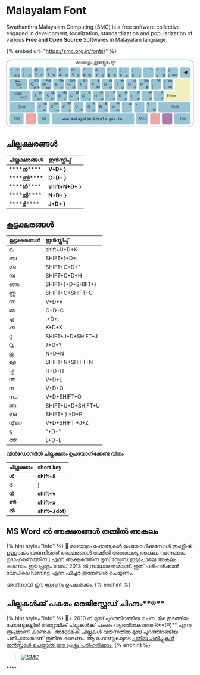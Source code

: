 # Malayalam Font

Swathanthra Malayalam Computing \(SMC\) is a free software collective engaged in development, localization, standardization and popularization of various **Free and Open Source** Softwares in Malayalam language.

{% embed url="https://smc.org.in/fonts/" %}

![](../.gitbook/assets/inscript.jpg)

## ചില്ലക്ഷരങ്ങൾ

| ചില്ലക്ഷരങ്ങൾ | ഇൻസ്ക്രിപ്ട് |
| :--- | :--- |
| \*\*\*\*[**ൻ**](https://learn.smc.org.in/letter/%E0%B5%BB)\*\*\*\* | **V+D+ }** |
| \*\*\*\*[**ൺ**](https://learn.smc.org.in/letter/%E0%B5%BA)\*\*\*\* | **C+D+ }** |
| \*\*\*\*[**ൾ**](https://learn.smc.org.in/letter/%E0%B5%BE)\*\*\*\* | **shift+N+D+ }** |
| \*\*\*\*[**ൽ**](https://learn.smc.org.in/letter/%E0%B5%BD)\*\*\*\* | **N+D+ }** |
| \*\*\*\*[**ർ**](https://learn.smc.org.in/letter/%E0%B5%BC)\*\*\*\* | **J+D+ }** |

## കൂട്ടക്ഷരങ്ങൾ

| കൂട്ടക്ഷരങ്ങൾ | ഇൻസ്ക്രിപ്ട് |
| :--- | :--- |
| ങ്ക | shift+U+D+K |
| ഞ്ച | SHIFT+}+D+: |
| ണ്ട | SHIFT+C+D+" |
| മ്പ | SHIFT+C+D+H |
| ഞ്ഞ | SHIFT+}+D+SHIFT+} |
| ണ്ണ | SHIFT+C+SHIFT+C |
| ന്ന | V+D+V |
| മ്മ | C+D+C |
| ച്ച | :+D+: |
| ക്ക | K+D+K |
| റ്റ | SHIFT+J+D+SHIFT+J |
| യ്യ | ?+D+? |
| ല്ല | N+D+N |
| ള്ള | SHIFT+N+SHIFT+N |
| പ്പ | H+D+H |
| ന്ത | V+D+L |
| ന്ദ | V+D+O |
| ന്ധ | V+D+SHIFT+O |
| ങ്ങ | SHIFT+U+D+SHIFT+U |
| ഞ്ജ | SHIFT+ } +D+P |
| ന്റ്റെ | V+D+SHIFT +J+Z |
| ട്ട | "+D+" |
| ത്ത | L+D+L |

**വിൻഡോസിൽ ചില്ലക്ഷരം ഉപയോഗിക്കേണ്ട വിധം**

| **ചില്ലക്ഷരം** | **short key** |
| :--- | :--- |
| **ൾ** | **shift+8** |
| **ർ** | **\]** |
| **ൻ** | **shift+v** |
| **ൺ** | **shift+x** |
| **ൽ** | **shift+.\(dot\)** |

## MS Word ൽ അക്ഷരങ്ങൾ തമ്മിൽ അകലം

{% hint style="info" %}
👮 മലയാളം ഫോണ്ടുകൾ ഉപയോഗിക്കുമ്പോൾ ഇംഗ്ലീഷ് ഉള്ളടക്കം വരുന്നിടത്ത് അക്ഷരങ്ങൾ തമ്മിൽ അനാവശ്യ അകലം വന്നേക്കാം. ഉദാഹരണത്തിന് j എന്ന അക്ഷരത്തിന് മുമ്പ് സ്പേസ് ഇട്ടപോലെ അകലം കാണാം. ഈ പ്രശ്നം വേഡ് 2013 ൽ സാധാരണമാണ്. ഇത് പരിഹരിക്കാൻ വേഡിലെ Kerning എന്ന ഫീച്ചർ ഇനേബിൾ ചെയ്യണം.

 അതിനായി ഈ [ലേഖനം](https://www.dummies.com/software/microsoft-office/word/how-to-enable-kerning-in-word-2013-documents/) ഉപകരിക്കും.
{% endhint %}

## ചില്ലുകൾക്ക് പകരം രെജിസ്റ്റേഡ് ചിഹ്നം**®**

{% hint style="info" %}
💂♀  2010 ന് മുമ്പ് പുറത്തിറങ്ങിയ രചന, മീര തുടങ്ങിയ ഫോണ്ടുകളിൽ അറ്റോമിക് ചില്ലുകൾക്ക് പകരം വട്ടത്തിനകത്തെ R**\(®\)** എന്ന രൂപമാണ് കാണുക. അറ്റോമിക് ചില്ലുകൾ വരുന്നതിനു മുമ്പ് പുറത്തിറങ്ങിയ പതിപ്പായതാണ് ഇതിനു കാരണം. ആ ഫോണ്ടുകലുടെ [പുതിയ പതിപ്പുകൾ ഇൻസ്റ്റാൾ ചെയ്താൽ ഈ പ്രശ്നം പരിഹരിക്കാം.](https://smc.org.in/fonts/)
{% endhint %}

> [![SMC](https://img.shields.io/badge/Courtesy-Swathanthra%20Malayalam%20Computing-3797a4)](https://smc.org.in/)





\*\*\*\*

